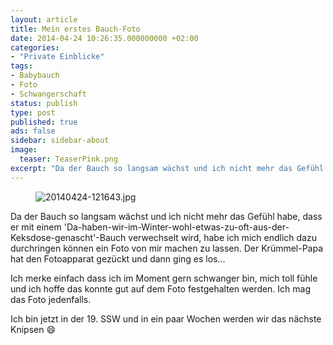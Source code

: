 ```yaml
---
layout: article
title: Mein erstes Bauch-Foto
date: 2014-04-24 10:26:35.000000000 +02:00
categories:
- "Private Einblicke"
tags:
- Babybauch
- Foto
- Schwangerschaft
status: publish
type: post
published: true
ads: false
sidebar: sidebar-about
image:
  teaser: TeaserPink.png
excerpt: "Da der Bauch so langsam wächst und ich nicht mehr das Gefühl habe, dass er mit einem 'Da-haben-wir-im-Winter-wohl-etwas-zu-oft-aus-der-Keksdose-genascht'-Bauch verwechselt wird, habe ich mich endlich dazu durchringen können ein Foto von mir machen zu lassen. Der Krümmel-Papa hat den Fotoapparat gezückt und dann ging es los..."
---
```

<figure>
	<img src="{{ site.url }}/images/20140424-121643.jpg" alt="20140424-121643.jpg" />
</figure>

Da der Bauch so langsam wächst und ich nicht mehr das Gefühl habe, dass er mit einem 'Da-haben-wir-im-Winter-wohl-etwas-zu-oft-aus-der-Keksdose-genascht'-Bauch verwechselt wird, habe ich mich endlich dazu durchringen können ein Foto von mir machen zu lassen. Der Krümmel-Papa hat den Fotoapparat gezückt und dann ging es los...

Ich merke einfach dass ich im Moment gern schwanger bin, mich toll fühle und ich hoffe das konnte gut auf dem Foto festgehalten werden. Ich mag das Foto jedenfalls.

Ich bin jetzt in der 19. SSW und in ein paar Wochen werden wir das nächste Knipsen :smile:

